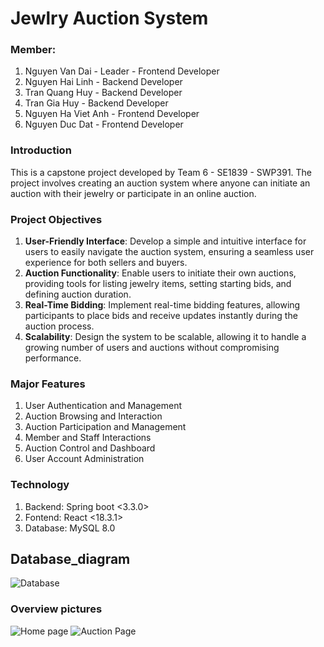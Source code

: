 # Jewlry Auction System
### Member:
1. Nguyen Van Dai - Leader - Frontend Developer
2. Nguyen Hai Linh - Backend Developer
3. Tran Quang Huy - Backend Developer
4. Tran Gia Huy - Backend Developer
5. Nguyen Ha Viet Anh - Frontend Developer
6. Nguyen Duc Dat - Frontend Developer
### Introduction
This is a capstone project developed by Team 6 - SE1839 - SWP391. The project involves creating an auction system where anyone can initiate an auction with their jewelry or participate in an online auction.
### Project Objectives
1. **User-Friendly Interface**: Develop a simple and intuitive interface for users to easily navigate the auction system, ensuring a seamless user experience for both sellers and buyers.
2. **Auction Functionality**: Enable users to initiate their own auctions, providing tools for listing jewelry items, setting starting bids, and defining auction duration.
3. **Real-Time Bidding**: Implement real-time bidding features, allowing participants to place bids and receive updates instantly during the auction process.
4. **Scalability**: Design the system to be scalable, allowing it to handle a growing number of users and auctions without compromising performance.
### Major Features
1. User Authentication and Management
2. Auction Browsing and Interaction
3. Auction Participation and Management
4. Member and Staff Interactions
5. Auction Control and Dashboard
6. User Account Administration
### Technology
1. Backend: Spring boot <3.3.0>
2. Fontend: React <18.3.1>
3. Database: MySQL 8.0
## Database_diagram
![Database](database/database.png)
### Overview pictures
![Home page](https://github.com/dainvse170297/Jewelry-Auction-System/assets/169271340/e848c79e-4292-493a-bbf9-92fcf8ac7ba2)
![Auction Page](https://github.com/dainvse170297/Jewelry-Auction-System/assets/169271340/fe6f1333-2261-4dc1-b052-fe16f0ebe101)
